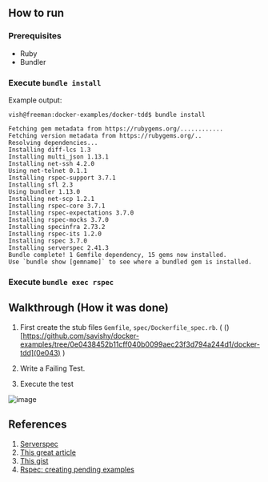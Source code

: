 ## How to run

### Prerequisites

* Ruby 
* Bundler

### Execute `bundle install`

Example output:

```
vish@freeman:docker-examples/docker-tdd$ bundle install

Fetching gem metadata from https://rubygems.org/............
Fetching version metadata from https://rubygems.org/..
Resolving dependencies...
Installing diff-lcs 1.3
Installing multi_json 1.13.1
Installing net-ssh 4.2.0
Using net-telnet 0.1.1
Installing rspec-support 3.7.1
Installing sfl 2.3
Using bundler 1.13.0
Installing net-scp 1.2.1
Installing rspec-core 3.7.1
Installing rspec-expectations 3.7.0
Installing rspec-mocks 3.7.0
Installing specinfra 2.73.2
Installing rspec-its 1.2.0
Installing rspec 3.7.0
Installing serverspec 2.41.3
Bundle complete! 1 Gemfile dependency, 15 gems now installed.
Use `bundle show [gemname]` to see where a bundled gem is installed.
```

### Execute `bundle exec rspec`



## Walkthrough (How it was done)

1. First create the stub files `Gemfile`, `spec/Dockerfile_spec.rb`. ( ()[https://github.com/savishy/docker-examples/tree/0e0438452b11cff040b0099aec23f3d794a244d1/docker-tdd](0e043) ) 

1. Write a Failing Test.

1. Execute the test 

![image](https://user-images.githubusercontent.com/13379978/36203748-a0f17c10-11ae-11e8-886f-d0043750411f.png)


## References

1. [Serverspec](http://serverspec.org/)
1. [This great article](https://medium.com/@jesseadametz/test-driven-development-for-your-dockerfiles-350d4d415df7)
1. [This gist](https://gist.github.com/jadametz/f131def1253bbfe6f2d5ef975c20b768#file-docker-serverspec-tree)
1. [Rspec: creating pending examples](https://relishapp.com/rspec/rspec-core/v/2-4/docs/pending/pending-examples#pending-implementation)